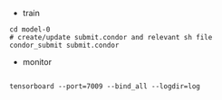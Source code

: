 

+ train

```
cd model-0
# create/update submit.condor and relevant sh file
condor_submit submit.condor
```


+ monitor

```

tensorboard --port=7009 --bind_all --logdir=log 
```